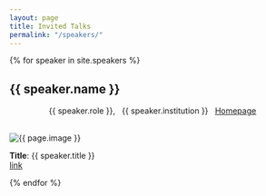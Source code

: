 ```yaml
---
layout: page
title: Invited Talks
permalink: "/speakers/"
---
```


{% for speaker in site.speakers %}
  <div class="speaker">
     <p>
     <h2>{{ speaker.name }}</h2> 
     <center>
    {{ speaker.role }}, &nbsp;  {{ speaker.institution }} &nbsp; <a href="{{ speaker.website }}"> Homepage </a> </center> <br>
    <p class="aligncenter">
             <img src="/dc2023/{{ page.image }}" alt="{{ page.image }}" style="max-height:250px;">
            </p>
    <b>Title</b>: {{ speaker.title }} <br>
    <a href="..{{ speaker.url }}">link</a>
    </p>
  </div>
{% endfor %}
